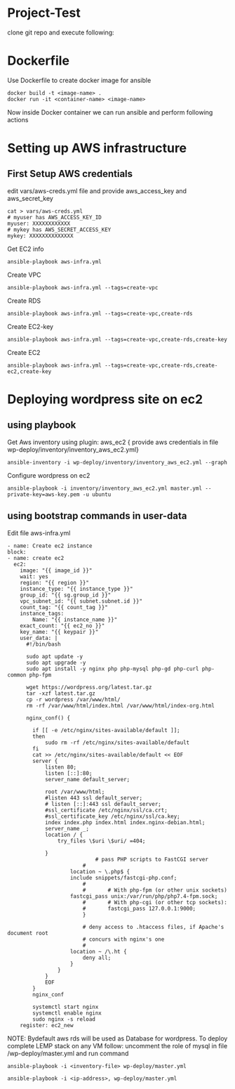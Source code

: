 # Project-Test

clone git repo and execute following:

# Dockerfile
Use Dockerfile to create docker image for ansible 

    docker build -t <image-name> .
    docker run -it <container-name> <image-name>

Now inside Docker container we can run ansible and perform following actions
# Setting up AWS infrastructure
## First Setup AWS credentials
edit vars/aws-creds.yml file and provide aws_access_key and aws_secret_key

    cat > vars/aws-creds.yml
    # myuser has AWS_ACCESS_KEY_ID
    myuser: XXXXXXXXXXXX
    # mykey has AWS_SECRET_ACCESS_KEY
    mykey: XXXXXXXXXXXXXX
 
Get EC2 info

    ansible-playbook aws-infra.yml

Create VPC

    ansible-playbook aws-infra.yml --tags=create-vpc

Create RDS

    ansible-playbook aws-infra.yml --tags=create-vpc,create-rds

Create EC2-key

    ansible-playbook aws-infra.yml --tags=create-vpc,create-rds,create-key

Create EC2

    ansible-playbook aws-infra.yml --tags=create-vpc,create-rds,create-ec2,create-key

# Deploying wordpress site on ec2 
## using playbook

Get Aws inventory using plugin: aws_ec2 { provide aws credentials in file wp-deploy/inventory/inventory_aws_ec2.yml}

    ansible-inventory -i wp-deploy/inventory/inventory_aws_ec2.yml --graph
Configure wordpress on ec2

    ansible-playbook -i inventory/inventory_aws_ec2.yml master.yml --private-key=aws-key.pem -u ubuntu 

## using bootstrap commands in user-data

Edit file aws-infra.yml

    - name: Create ec2 instance
    block:
    - name: create ec2
      ec2:
        image: "{{ image_id }}"
        wait: yes
        region: "{{ region }}"
        instance_type: "{{ instance_type }}"
        group_id: "{{ sg.group_id }}"
        vpc_subnet_id: "{{ subnet.subnet.id }}"
        count_tag: "{{ count_tag }}"
        instance_tags:
            Name: "{{ instance_name }}"
        exact_count: "{{ ec2_no }}"
        key_name: "{{ keypair }}"
        user_data: |
          #!/bin/bash

          sudo apt update -y
          sudo apt upgrade -y
          sudo apt install -y nginx php php-mysql php-gd php-curl php-common php-fpm

          wget https://wordpress.org/latest.tar.gz
          tar -xzf latest.tar.gz
          cp -r wordpress /var/www/html/
          rm -rf /var/www/html/index.html /var/www/html/index-org.html

          nginx_conf() {
          
            if [[ -e /etc/nginx/sites-available/default ]];
            then
                sudo rm -rf /etc/nginx/sites-available/default
            fi
            cat >> /etc/nginx/sites-available/default << EOF
            server {
                listen 80;
                listen [::]:80;
                server_name default_server;

                root /var/www/html;
                #listen 443 ssl default_server;
                # listen [::]:443 ssl default_server;
                #ssl_certificate /etc/nginx/ssl/ca.crt;
                #ssl_certificate_key /etc/nginx/ssl/ca.key;
                index index.php index.html index.nginx-debian.html;
                server_name _;
                location / {
                    try_files \$uri \$uri/ =404;

                }
                                # pass PHP scripts to FastCGI server
                            #
                        location ~ \.php$ {
                        include snippets/fastcgi-php.conf;
                            #
                            #       # With php-fpm (or other unix sockets)
                        fastcgi_pass unix:/var/run/php/php7.4-fpm.sock;
                            #       # With php-cgi (or other tcp sockets):
                            #       fastcgi_pass 127.0.0.1:9000;
                            }

                            # deny access to .htaccess files, if Apache's document root
                            # concurs with nginx's one
                            #
                        location ~ /\.ht {
                            deny all;
                        }
                    }
                }
                EOF
            }
            nginx_conf

            systemctl start nginx
            systemctl enable nginx
            sudo nginx -s reload
        register: ec2_new

NOTE:
Bydefault aws rds will be used as Database for wordpress.
To deploy complete LEMP stack on any VM follow:
uncomment the role of mysql in file /wp-deploy/master.yml
and run command

    ansible-playbook -i <inventory-file> wp-deploy/master.yml

    ansible-playbook -i <ip-address>, wp-deploy/master.yml